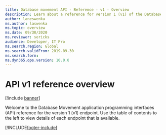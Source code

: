 ```yaml
---
title: Database movement API - Reference - v1 - Overview
description: Learn about a reference for version 1 (v1) of the Database Movement application programming interface (API) via an overview.
author: laneswenka
ms.author: laswenka
ms.topic: overview
ms.date: 09/30/2020
ms.reviewer: sericks
audience: Developer, IT Pro
ms.search.region: Global
ms.search.validFrom: 2019-09-30
ms.search.form: 
ms.dyn365.ops.version: 10.0.0
---
```


# API v1 reference overview

[!include [banner](../../../includes/banner.md)]

Welcome to the Database Movement application programming interfaces (API) reference for the version 1 (v1) endpoint. Use the table of contents to the left to view details of each endpoint that is available.




[!INCLUDE[footer-include](../../../../../includes/footer-banner.md)]
